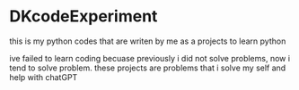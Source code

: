 # DKcodeExperiment
this is my python codes that are writen by me as a projects to learn python

ive failed to learn coding becuase previously i did not solve problems, now i tend to solve problem.
these projects are problems that i solve my self and help with chatGPT
